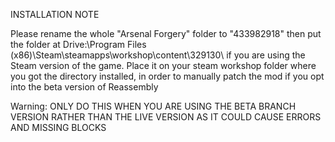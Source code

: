 INSTALLATION NOTE

Please rename the whole "Arsenal Forgery" folder to "433982918" then put the folder at Drive:\Program Files (x86)\Steam\steamapps\workshop\content\329130\ if you are using the Steam version of the game. Place it on your steam workshop folder where you got the directory installed, in order to manually patch the mod if you opt into the beta version of Reassembly

Warning: ONLY DO THIS WHEN YOU ARE USING THE BETA BRANCH VERSION RATHER THAN THE LIVE VERSION AS IT COULD CAUSE ERRORS AND MISSING BLOCKS
